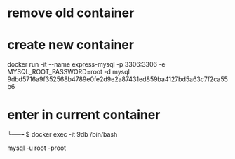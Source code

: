 # remove old container

# create new container
docker run -it --name express-mysql -p 3306:3306 -e MYSQL_ROOT_PASSWORD=root -d mysql
9dbd5716a9f352568b4789e0fe2d9e2a87431ed859ba4127bd5a63c7f2ca55b6

# enter in current container
└──╼ $ docker exec -it 9db /bin/bash

mysql -u root -proot